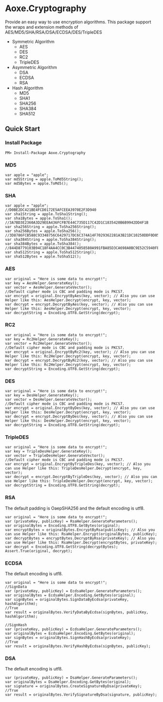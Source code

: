 # Aoxe.Cryptography

Provide an easy way to use encryption algorithms. This package support the wraps and extension methods of AES/MD5/SHA/RSA/DSA/ECDSA/DES/TripleDES

- Symmetric Algorithm
  - AES
  - DES
  - RC2
  - TripleDES
- Asymmetric Algorithm
  - DSA
  - ECDSA
  - RSA
- Hash Algorithm
  - MD5
  - SHA1
  - SHA256
  - SHA384
  - SHA512

## Quick Start

### Install Package

```Shell
PM> Install-Package Aoxe.Cryptography
```

### MD5

```CSharp
var apple = "apple";
var md5String = apple.ToMd5String();
var md5Bytes = apple.ToMd5();
```

### SHA

```CSharp
var apple = "apple";
//D0BE2DC421BE4FCD0172E5AFCEEA3970E2F3D940
var sha1String = apple.ToSha1String();
var sha1Bytes = apple.ToSha1();
//3A7BD3E2360A3D29EEA436FCFB7E44C735D117C42D1C1835420B6B9942DD4F1B
var sha256String = apple.ToSha256String();
var sha256Bytes = apple.ToSha256();
//3D8786FCB588C93348756C6429717DC6C374A14F7029362281A3B21DC10250DDF0D0578052749822EB08BC0DC1E68B0F
var sha384String = apple.ToSha384String();
var sha384Bytes = apple.ToSha384();
//844D8779103B94C18F4AA4CC0C3B4474058580A991FBA85D3CA698A0BC9E52C5940FEB7A65A3A290E17E6B23EE943ECC4F73E7490327245B4FE5D5EFB590FEB2
var sha512String = apple.ToSha512String();
var sha512Bytes = apple.ToSha512();
```

### AES

```CSharp
var original = "Here is some data to encrypt!";
var key = AesHelper.GenerateKey();
var vector = AesHelper.GenerateVector();
//Default cipher mode is CBC and padding mode is PKCS7.
var encrypt = original.EncryptByAes(key, vector); // Also you can use Helper like this: AesHelper.Decrypt(encrypt, key, vector);
var decrypt = encrypt.DecryptByAes(key, vector); // Also you can use Helper like this: AesHelper.Decrypt(encrypt, key, vector);
var decryptString = Encoding.UTF8.GetString(decrypt);
```

### RC2

```CSharp
var original = "Here is some data to encrypt!";
var key = Rc2Helper.GenerateKey();
var vector = Rc2Helper.GenerateVector();
//Default cipher mode is CBC and padding mode is PKCS7.
var encrypt = original.EncryptByRc2(key, vector); // Also you can use Helper like this: Rc2Helper.Decrypt(encrypt, key, vector);
var decrypt = encrypt.DecryptByRc2(key, vector); // Also you can use Helper like this: Rc2Helper.Decrypt(encrypt, key, vector);
var decryptString = Encoding.UTF8.GetString(decrypt);
```

### DES

```CSharp
var original = "Here is some data to encrypt!";
var key = DesHelper.GenerateKey();
var vector = DesHelper.GenerateVector();
//Default cipher mode is CBC and padding mode is PKCS7.
var encrypt = original.EncryptByDes(key, vector); // Also you can use Helper like this: DesHelper.Decrypt(encrypt, key, vector);
var decrypt = encrypt.DecryptByDes(key, vector); // Also you can use Helper like this: DesHelper.Decrypt(encrypt, key, vector);
var decryptString = Encoding.UTF8.GetString(decrypt);
```

### TripleDES

```CSharp
var original = "Here is some data to encrypt!";
var key = TripleDesHelper.GenerateKey();
var vector = TripleDesHelper.GenerateVector();
//Default cipher mode is CBC and padding mode is PKCS7.
var encrypt = original.EncryptByTripleDes(key, vector); // Also you can use Helper like this: TripleDesHelper.Decrypt(encrypt, key, vector);
var decrypt = encrypt.DecryptByTripleDes(key, vector); // Also you can use Helper like this: TripleDesHelper.Decrypt(encrypt, key, vector);
var decryptString = Encoding.UTF8.GetString(decrypt);
```

### RSA

The default padding is OaepSHA256 and the default encoding is utf8.

```CSharp
var original = "Here is some data to encrypt!";
var (privateKey, publicKey) = RsaHelper.GenerateParameters();
var originalBytes = Encoding.UTF8.GetBytes(original);
var encryptBytes = originalBytes.EncryptByRsa(publicKey); // Also you can use Helper like this: RsaHelper.Encrypt(originalBytes, publicKey);
var decryptBytes = encryptBytes.DecryptByRsa(privateKey); // Also you can use Helper like this: RsaHelper.Decrypt(encryptBytes, privateKey);
var decrypt = Encoding.UTF8.GetString(decryptBytes);
Assert.True(original, decrypt);
```

### ECDSA

The default encoding is utf8.

```CSharp
var original = "Here is some data to encrypt!";
//SignData
var (privateKey, publicKey) = EcdsaHelper.GenerateParameters();
var originalBytes = EcdsaHelper.Encoding.GetBytes(original);
var signBytes = originalBytes.SignDataByEcdsa(privateKey, hashAlgorithm);
//True
var result = originalBytes.VerifyDataByEcdsa(signBytes, publicKey, hashAlgorithm);
```

```CSharp
//SignHash
var (privateKey, publicKey) = EcdsaHelper.GenerateParameters();
var originalBytes = EcdsaHelper.Encoding.GetBytes(original);
var signBytes = originalBytes.SignHashByEcdsa(privateKey);
//True
var result = originalBytes.VerifyHashByEcdsa(signBytes, publicKey);
```

### DSA

The default encoding is utf8.

```CSharp
var (privateKey, publicKey) = DsaHelper.GenerateParameters();
var originalBytes = DsaHelper.Encoding.GetBytes(original);
var signature = originalBytes.CreateSignatureByDsa(privateKey);
//True
var result = originalBytes.VerifySignatureByDsa(signature, publicKey);
```
